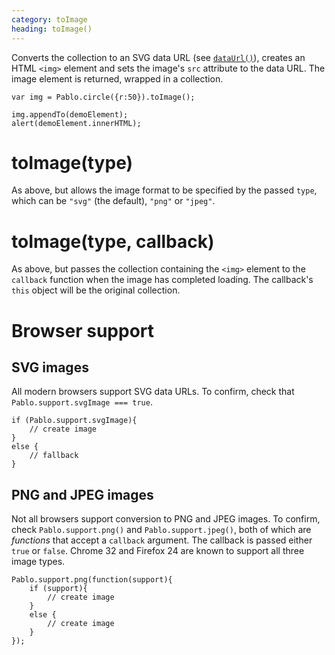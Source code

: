```yaml
---
category: toImage
heading: toImage()
---
```


Converts the collection to an SVG data URL (see [`dataUrl()`](/api/dataurl/)), creates an HTML `<img>` element and sets the image's `src` attribute to the data URL. The image element is returned, wrapped in a collection.

    var img = Pablo.circle({r:50}).toImage();

    img.appendTo(demoElement);
    alert(demoElement.innerHTML);


# toImage(type)

As above, but allows the image format to be specified by the passed `type`, which can be `"svg"` (the default), `"png"` or `"jpeg"`.


# toImage(type, callback)

As above, but passes the collection containing the `<img>` element to the `callback` function when the image has completed loading. The callback's `this` object will be the original collection.


# Browser support

## SVG images

All modern browsers support SVG data URLs. To confirm, check that `Pablo.support.svgImage === true`.

    if (Pablo.support.svgImage){
        // create image
    }
    else {
        // fallback
    }


## PNG and JPEG images

Not all browsers support conversion to PNG and JPEG images. To confirm, check `Pablo.support.png()` and `Pablo.support.jpeg()`, both of which are _functions_ that accept a `callback` argument. The callback is passed either `true` or `false`. Chrome 32 and Firefox 24 are known to support all three image types.

    Pablo.support.png(function(support){
        if (support){
            // create image
        }
        else {
            // create image
        }
    });
